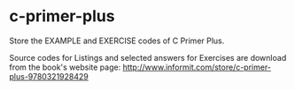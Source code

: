 # c-primer-plus

Store the EXAMPLE and EXERCISE codes of C Primer Plus.

Source codes for Listings and selected answers for Exercises are download from the book's website page: http://www.informit.com/store/c-primer-plus-9780321928429
